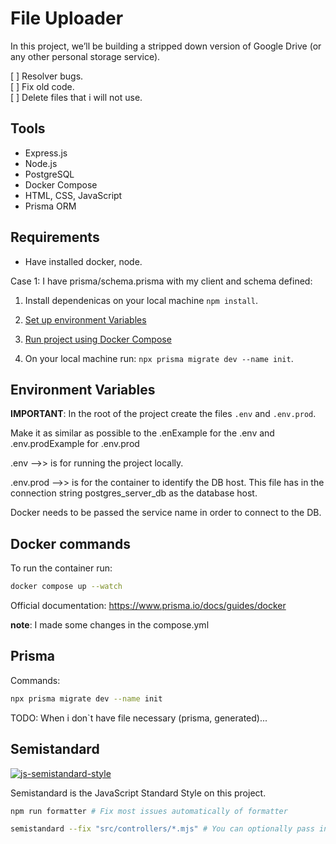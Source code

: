 # File Uploader  

In this project, we’ll be building a stripped down version of Google Drive (or any other personal storage service).  

[ ] Resolver bugs.  
[ ] Fix old code.  
[ ] Delete files that i will not use.  

## Tools

- Express.js  
- Node.js  
- PostgreSQL  
- Docker Compose  
- HTML, CSS, JavaScript
- Prisma ORM

## Requirements  

- Have installed docker, node.  

Case 1: I have prisma/schema.prisma with my client and schema defined:  

1. Install dependenicas on your local machine `npm install`.  

2. [Set up environment Variables](#environment-variables)  

3. [Run project using Docker Compose](#docker-compose)  

4. On your local machine run: `npx prisma migrate dev --name init`.  

## Environment Variables  

**IMPORTANT**: In the root of the project create the files `.env` and `.env.prod`.    

Make it as similar as possible to the .enExample for the .env and .env.prodExample for .env.prod  

.env -->> is for running the project locally.  

.env.prod -->> is for the container to identify the DB host. This file has in the connection string postgres_server_db as the database host.  

Docker needs to be passed the service name in order to connect to the DB.  

## Docker commands  

To run the container run:  

```sh
docker compose up --watch
```  

Official documentation: https://www.prisma.io/docs/guides/docker  

**note**: I made some changes in the compose.yml  

## Prisma

Commands:  

```sh
npx prisma migrate dev --name init 
```    

TODO:
When i don`t have file necessary (prisma, generated)...

## Semistandard  

[![js-semistandard-style](https://raw.githubusercontent.com/standard/semistandard/master/badge.svg)](https://github.com/standard/semistandard)  

Semistandard is the JavaScript Standard Style on this project.  

```bash 
npm run formatter # Fix most issues automatically of formatter

semistandard --fix "src/controllers/*.mjs" # You can optionally pass in a directory (or directories) using the glob pattern. 
```  

